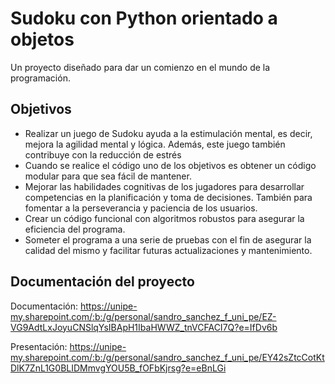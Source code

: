 # Sudoku con Python orientado a objetos
Un proyecto diseñado para dar un comienzo en el mundo de la programación.
## Objetivos
* Realizar un juego de Sudoku ayuda a la estimulación mental, es decir, mejora la agilidad mental y lógica. Además, este juego también contribuye con la reducción de estrés
* Cuando se realice el código uno de los objetivos es obtener un código modular para que sea fácil de mantener.
* Mejorar las habilidades cognitivas de los jugadores para desarrollar competencias en la planificación y toma de decisiones. También para fomentar a la perseverancia y paciencia de los usuarios.
* Crear un código funcional con algoritmos robustos para asegurar la eficiencia del programa.
* Someter el programa a una serie de pruebas con el fin de asegurar la calidad del mismo y facilitar futuras actualizaciones y mantenimiento.
## Documentación del proyecto
Documentación:
https://unipe-my.sharepoint.com/:b:/g/personal/sandro_sanchez_f_uni_pe/EZ-VG9AdtLxJoyuCNSlqYsIBApH1IbaHWWZ_tnVCFACI7Q?e=IfDv6b

Presentación:
https://unipe-my.sharepoint.com/:b:/g/personal/sandro_sanchez_f_uni_pe/EY42sZtcCotKtDlK7ZnL1G0BLIDMmvgYOU5B_fOFbKjrsg?e=eBnLGi
